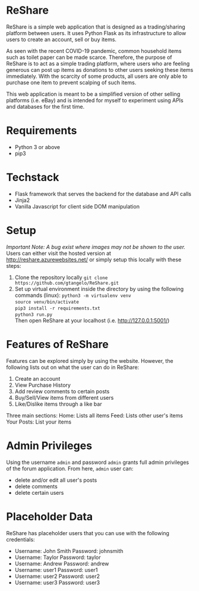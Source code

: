 # ReShare

ReShare is a simple web application that is designed as a trading/sharing platform between users. It uses Python Flask as its infrastructure to allow users to create an account, sell or buy items. 

As seen with the recent COVID-19 pandemic, common household items such as toilet paper can be made scarce. Therefore, the purpose of ReShare is to act as a simple trading platform, where users who are feeling generous can post up items as donations to other users seeking these items immediately. With the scarcity of some products, all users are only able to purchase one item to prevent scalping of such items.

This web application is meant to be a simplified version of other selling platforms (i.e. eBay) and is intended for myself to experiment using APIs and databases for the first time.

# Requirements
- Python 3 or above
- pip3

# Techstack
- Flask framework that serves the backend for the database and API calls
- Jinja2
- Vanilla Javascript for client side DOM manipulation

# Setup
*Important Note: A bug exist where images may not be shown to the user.*
Users can either visit the hosted version at http://reshare.azurewebsites.net/ or simply setup this locally with these steps:
1) Clone the repository locally
`git clone https://github.com/gtangelo/ReShare.git`
2) Set up virtual environment inside the directory by using the following commands (linux):
`python3 -m virtualenv venv`\
`source venv/bin/activate`\
`pip3 install -r requirements.txt`\
`python3 run.py`\
Then open ReShare at your localhost (i.e. http://127.0.0.1:5001/)

# Features of ReShare
Features can be explored simply by using the website. However, the following lists out on what the user can do in ReShare:
1) Create an account
2) View Purchase History
3) Add review comments to certain posts
4) Buy/Sell/View items from different users
5) Like/Dislike items through a like bar

Three main sections:
Home: Lists all items
Feed: Lists other user's items
Your Posts: List your items

# Admin Privileges
Using the username `admin` and password `admin` grants full admin privileges of the forum application. From here, `admin` user can:
- delete and/or edit all user's posts
- delete comments
- delete certain users

# Placeholder Data
ReShare has placeholder users that you can use with the following credentials:
- Username: John Smith  Password: johnsmith  
- Username: Taylor      Password: taylor  
- Username: Andrew      Password: andrew  
- Username: user1       Password: user1  
- Username: user2       Password: user2  
- Username: user3       Password: user3

